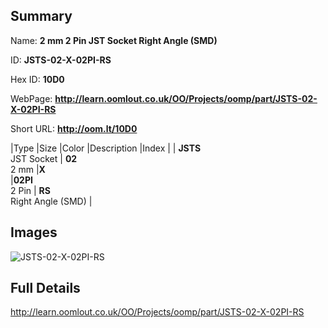 

## Summary
 
Name: __2 mm 2 Pin JST Socket Right Angle (SMD)__

ID: __JSTS-02-X-02PI-RS__

Hex ID: __10D0__

WebPage: __http://learn.oomlout.co.uk/OO/Projects/oomp/part/JSTS-02-X-02PI-RS__

Short URL: __http://oom.lt/10D0__


|Type   |Size   |Color   |Description   |Index   |
| __JSTS__ <br>JST Socket  | __02__<br>2 mm   |__X__<br>    |__02PI__<br>2 Pin    | __RS__<br> Right Angle (SMD) |


## Images
![JSTS-02-X-02PI-RS](http://oomlout.com/oomp-gen/parts/JSTS-02-X-02PI-RS/JSTS-02-X-02PI-RS_420.jpg)

## Full Details

 http://learn.oomlout.co.uk/OO/Projects/oomp/part/JSTS-02-X-02PI-RS

